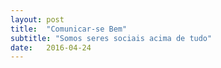 ```yaml
---
layout: post
title:  "Comunicar-se Bem"
subtitle: "Somos seres sociais acima de tudo"
date:   2016-04-24
---
```


